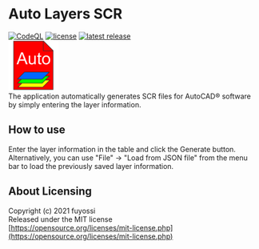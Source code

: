 # Auto Layers SCR
[![CodeQL](https://github.com/fuyossi/Auto-Layers-SCR/actions/workflows/codeql-analysis.yml/badge.svg)](https://github.com/fuyossi/Auto-Layers-SCR/actions/workflows/codeql-analysis.yml)
[![license](https://img.shields.io/github/license/fuyossi/Auto-Layers-SCR)](https://github.com/fuyossi/Auto-Layers-SCR/blob/main/LICENSE)
[![latest release](https://img.shields.io/github/v/release/fuyossi/Auto-Layers-SCR?label=latest%20release)](https://github.com/fuyossi/Auto-Layers-SCR/releases/latest)  
<img src="https://raw.githubusercontent.com/fuyossi/Auto-Layers-SCR/main/Auto%20Layers%20SCR/Auto%20Layers%20SCRicon.png" width="100px">  
The application automatically generates SCR files for AutoCAD® software by simply entering the layer information.

## How to use
Enter the layer information in the table and click the Generate button.  
Alternatively, you can use "File" -> "Load from JSON file" from the menu bar to load the previously saved layer information.

## About Licensing
Copyright (c) 2021 fuyossi  
Released under the MIT license  
[https://opensource.org/licenses/mit-license.php](https://opensource.org/licenses/mit-license.php)

